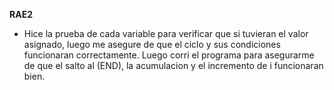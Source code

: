 **RAE2**

* Hice la prueba de cada variable para verificar que si tuvieran el valor asignado, luego me asegure de que el ciclo y sus condiciones funcionaran correctamente. Luego corri el programa para asegurarme de que el salto al (END), la acumulacion y el incremento de i funcionaran bien.